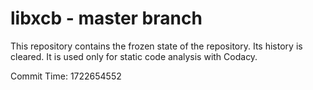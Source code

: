 # libxcb - master branch

This repository contains the frozen state of the repository.
Its history is cleared. It is used only for static code
analysis with Codacy.

Commit Time: 1722654552